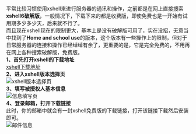 平常比较习惯使用xshell来进行服务器的通讯和操作，之前都是在网上直接搜索**xshell6破解版**，一般情况下，下载下来的都是收费版，即使免费也是一开始有试用期多少多少天，后来就不行了。  
而且现在xshell现在的限制更大，基本上是没有破解版可用了，实在没招，无意当中找到了**Home and school use**的版本，这个版本有一些操作上的限制，但对于日常服务器的连接和操作已经绰绰有余了，更重要的是，它是完全免费的，不用再在网上各种搜索破解版，免费版。  
**1、首先打开xshell的下载地址**  
[xshell下载地址](https://www.netsarang.com/zh/xshell-download/)  
**2、进入xshell版本选择页**  
![xshell版本选择页](https://upload-images.jianshu.io/upload_images/9899281-f610c1e692515fce.png?imageMogr2/auto-orient/strip%7CimageView2/2/w/1240)  
**3、填写被授权人基本信息**  
![信息填写页](https://upload-images.jianshu.io/upload_images/9899281-e126319438dc18ce.png?imageMogr2/auto-orient/strip%7CimageView2/2/w/1240)  
**4、登录邮箱，打开下载链接**  
此时，你的邮箱中就会有一封xshell免费版的下载链接，打开该链接下载然后安装即可。  
![邮件信息](https://upload-images.jianshu.io/upload_images/9899281-c98e2ac6020c04ae.png?imageMogr2/auto-orient/strip%7CimageView2/2/w/1240)
